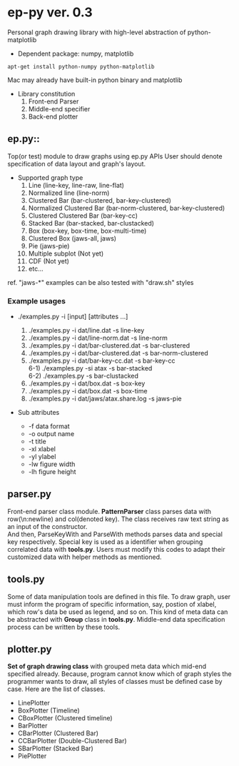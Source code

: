ep-py ver. 0.3
=====
Personal graph drawing library with high-level abstraction of python-matplotlib<br>


* Dependent package: numpy, matplotlib
```
apt-get install python-numpy python-matplotlib
```

Mac may already have built-in python binary and matplotlib

* Library constitution
  1. Front-end Parser
  2. Middle-end specifier
  3. Back-end plotter

## ep.py::
Top(or test) module to draw graphs using ep.py APIs
User should denote specification of data layout and graph's layout.

* Supported graph type<br>
  1) Line (line-key, line-raw, line-flat)<br>
  2) Normalized line (line-norm)<br>
  3) Clustered Bar (bar-clustered, bar-key-clustered)<br>
  4) Normalized Clustered Bar (bar-norm-clustered, bar-key-clustered)<br>
  5) Clustered Clustered Bar (bar-key-cc)<br>
  6) Stacked Bar (bar-stacked, bar-clustacked)<br>
  7) Box (box-key, box-time, box-multi-time)<br>
  8) Clustered Box (jaws-all, jaws)<br>
  9) Pie (jaws-pie)<br>
  10) Multiple subplot (Not yet)<br>
  11) CDF (Not yet)<br>
  12) etc...<br>

ref. "jaws-\*" examples can be also tested with "draw.sh" styles

### Example usages

* ./examples.py -i \[input\] \[attributes ...\]<br>
  1) ./examples.py -i dat/line.dat -s line-key<br>
  2) ./examples.py -i dat/line-norm.dat -s line-norm<br>
  3) ./examples.py -i dat/bar-clustered.dat -s bar-clustered<br>
  4) ./examples.py -i dat/bar-clustered.dat -s bar-norm-clustered<br>
  5) ./examples.py -i dat/bar-key-cc.dat -s bar-key-cc<br>
  6-1) ./examples.py -si atax -s bar-stacked<br>
  6-2) ./examples.py -s bar-clustacked<br>
  7) ./examples.py -i dat/box.dat -s box-key<br>
  8) ./examples.py -i dat/box.dat -s box-time<br>
  9) ./examples.py -i dat/jaws/atax.share.log -s jaws-pie<br>

* Sub attributes
  - -f data format
  - -o output name
  - -t title
  - -xl xlabel
  - -yl ylabel
  - -lw figure width
  - -lh figure height

## parser.py
Front-end parser class module. <b>PatternParser</b> class parses data with row(\n:newline) and col(denoted key). The class receives raw text string as an input of the constructor.<br>
And then, ParseKeyWith and ParseWith methods parses data and special key respectively. Special key is used as a identifier when grouping correlated data with <b>tools.py</b>.
Users must modify this codes to adapt their customized data with helper methods as mentioned.

## tools.py
Some of data manipulation tools are defined in this file.
To draw graph, user must inform the program of specific information,
say, postion of xlabel, which row's data be used as legend, and so on.
This kind of meta data can be abstracted with <b>Group</b> class
in <b>tools.py</b>. Middle-end data specification process can be written by these tools.

## plotter.py
<b>Set of graph drawing class</b> with grouped meta data which mid-end specified already.
Because, program cannot know which of graph styles the programmer wants to draw,
all styles of classes must be defined case by case. Here are the list of classes.

  - LinePlotter
  - BoxPlotter (Timeline)
  - CBoxPlotter (Clustered timeline)
  - BarPlotter
  - CBarPlotter (Clustered Bar)
  - CCBarPlotter (Double-Clustered Bar)
  - SBarPlotter (Stacked Bar)
  - PiePlotter
